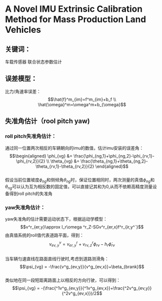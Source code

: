 <!--
 * @FilePath: imu_calibration.md
 * @Author: Taber.wu
 * @Date: 2022-10-31 08:41:11
 * @LastEditors: Please set LastEditors
 * @LastEditTime: 2022-11-04 17:53:44
 * Copyright: 2022 JOYSON CO.,LTD. All Rights Reserved.
 * @Descripttion: 
-->
# A Novel IMU Extrinsic Calibration Method for Mass Production Land Vehicles     
## 关键词：  
车载传感器 联合状态参数估计   

## 误差模型：    
比力/角速率误差：
$$\hat{f}^m_{im}=f^m_{im}+b_f \\
\hat{\omega}^m=\omega^m+b_{\omega}$$
## 失准角估计（rool pitch yaw)  
### roll pitch失准角估计：       
通过同一位置两次相反的车辆朝向的imu的数值，估计imu安装的误差角：  
$$\begin{aligned}
\phi_{vg} &= \frac{\phi_{ng,1}+\phi_{ng,2}-\phi_{rv,1}-\phi_{rv,2}}{2}  \\
\theta_{vg} &= \frac{\theta_{ng,1}+\theta_{ng,2}-\theta_{rv,1}-\theta_{rv,2}}{2}   
\end{aligned}$$  
假设当前位置坡度$\phi_{ng}$和侧倾角$\theta_{ng}$时，保证位置相同时，两次测量的真值$\phi_{ng}$和$\theta_{ng}$可以认为互为相反数的固定值，可以直接记其和为0,从而不依赖高精度测量设备得到roll pitch的失准角  
### yaw失准角估计：  
yaw失准角的估计需要运动状态下，根据运动学模型：  
$$v^r_{er,y}\approx I_r\omega ^r_Z-SGv^r_{er,x}f^r_{ir,y^`}$$
由真值系统的roll值代表道路平面，得到：  
$$v^v_{ev,y}=v^r_{er,y}+v^r_{rv,z}\phi_{rv}-h_r\dot{\phi}_{rv}$$  
当车辆匀速直线在路面直线行驶时,考虑到道路测滑角：   
$$\psi_{vg} = -\frac{v^g_{ev,y}}{v^g_{ev,x}}+\beta_{brank}$$  
类似地在同一段短距离路面上以相反的方向行驶，可以得到： 
$$\psi_{vg} = -(\frac{^1v^g_{ev,y}}{^1v^g_{ev,x}}+\frac{^2v^g_{ev,y}}{^2v^g_{ev,x}})/2$$